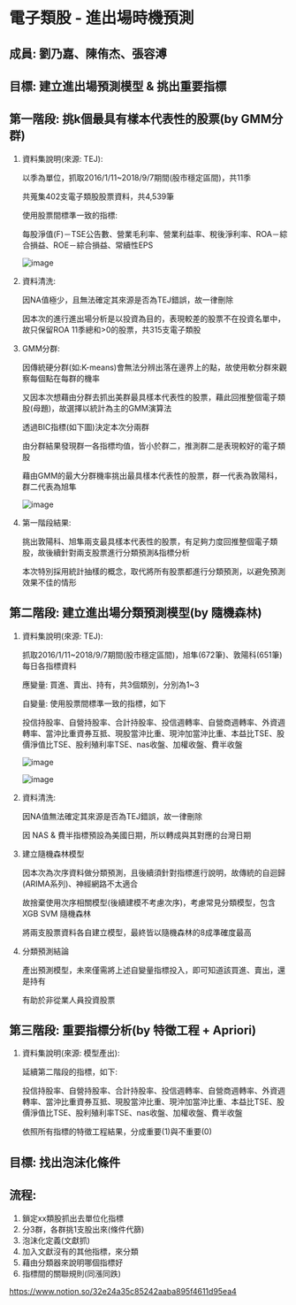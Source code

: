 #  電子類股 - 進出場時機預測

## 成員: 劉乃嘉、陳侑杰、張容溥

## 目標: 建立進出場預測模型 & 挑出重要指標


## 第一階段: 挑k個最具有樣本代表性的股票(by GMM分群)

1. 資料集說明(來源: TEJ): 

   以季為單位，抓取2016/1/11~2018/9/7期間(股市穩定區間)，共11季

   共蒐集402支電子類股股票資料，共4,539筆
   
   使用股票間標準一致的指標:
   
   每股淨值(F)－TSE公告數、營業毛利率、營業利益率、稅後淨利率、ROA－綜合損益、ROE－綜合損益、常續性EPS

   ![image](https://user-images.githubusercontent.com/79561258/122146517-ccfe6e80-ce89-11eb-89d9-9a1aab510abc.png)


2. 資料清洗:
   
   因NA值極少，且無法確定其來源是否為TEJ錯誤，故一律刪除

   因本次的進行進出場分析是以投資為目的，表現較差的股票不在投資名單中，故只保留ROA 11季總和>0的股票，共315支電子類股
   


3. GMM分群:

   因傳統硬分群(如:K-means)會無法分辨出落在邊界上的點，故使用軟分群來觀察每個點在每群的機率

   又因本次想藉由分群去抓出美群最具樣本代表性的股票，藉此回推整個電子類股(母題)，故選擇以統計為主的GMM演算法

   透過BIC指標(如下圖)決定本次分兩群

   由分群結果發現群一各指標均值，皆小於群二，推測群二是表現較好的電子類股
   
   藉由GMM的最大分群機率挑出最具樣本代表性的股票，群一代表為敦陽科，群二代表為旭隼
   
   ![image](https://user-images.githubusercontent.com/79561258/122143353-e69cb780-ce83-11eb-9cd8-807061c5bc6b.png)



4. 第一階段結果:
   
   挑出敦陽科、旭隼兩支最具樣本代表性的股票，有足夠力度回推整個電子類股，故後續針對兩支股票進行分類預測&指標分析
   
   本次特別採用統計抽樣的概念，取代將所有股票都進行分類預測，以避免預測效果不佳的情形

## 第二階段: 建立進出場分類預測模型(by 隨機森林)

1. 資料集說明(來源: TEJ): 

   抓取2016/1/11~2018/9/7期間(股市穩定區間)，旭隼(672筆)、敦陽科(651筆)每日各指標資料
   
   應變量: 買進、賣出、持有，共3個類別，分別為1~3
   
   自變量: 使用股票間標準一致的指標，如下
   
   投信持股率、自營持股率、合計持股率、投信週轉率、自營商週轉率、外資週轉率、當沖比重資券互抵、現股當沖比重、現沖加當沖比重、本益比TSE、股價淨值比TSE、股利殖利率TSE、nas收盤、加權收盤、費半收盤

   ![image](https://user-images.githubusercontent.com/79561258/122146696-15b62780-ce8a-11eb-9faa-5b5be0542f61.png)
   
   ![image](https://user-images.githubusercontent.com/79561258/122146838-531ab500-ce8a-11eb-9f41-7cc627909c0f.png)



2. 資料清洗:
   
   因NA值無法確定其來源是否為TEJ錯誤，故一律刪除

   因 NAS & 費半指標預設為美國日期，所以轉成與其對應的台灣日期



3. 建立隨機森林模型
   
   因本次為次序資料做分類預測，且後續須針對指標進行說明，故傳統的自迴歸(ARIMA系列)、神經網路不太適合
   
   故捨棄使用次序相關模型(後續建模不考慮次序)，考慮常見分類模型，包含 XGB SVM 隨機森林
   
   將兩支股票資料各自建立模型，最終皆以隨機森林的8成準確度最高
  
  
  
 4. 分類預測結論
    
    產出預測模型，未來僅需將上述自變量指標投入，即可知道該買進、賣出，還是持有
    
    有助於非從業人員投資股票

## 第三階段: 重要指標分析(by 特徵工程 + Apriori)

1. 資料集說明(來源: 模型產出): 

   延續第二階段的指標，如下: 
   
   投信持股率、自營持股率、合計持股率、投信週轉率、自營商週轉率、外資週轉率、當沖比重資券互抵、現股當沖比重、現沖加當沖比重、本益比TSE、股價淨值比TSE、股利殖利率TSE、nas收盤、加權收盤、費半收盤

   依照所有指標的特徵工程結果，分成重要(1)與不重要(0)
## 

## 目標: 找出泡沫化條件

## 流程:

1. 鎖定xx類股抓出去單位化指標
2. 分3群，各群挑1支股出來(條件代篩)
3. 泡沫化定義(文獻抓)
4. 加入文獻沒有的其他指標，來分類
5. 藉由分類器來說明哪個指標好
6. 指標間的關聯規則(同漲同跌)

https://www.notion.so/32e24a35c85242aaba895f4611d95ea4
